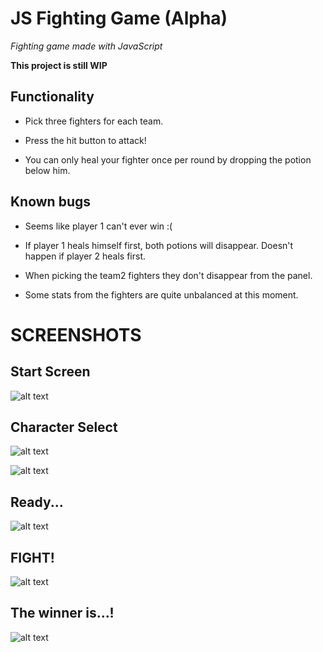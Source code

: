 # JS Fighting Game (Alpha)

_Fighting game made with JavaScript_

**This project is still WIP**

## Functionality

- Pick three fighters for each team.

- Press the hit button to attack!

- You can only heal your fighter once per round by dropping the potion below him.

## Known bugs

- Seems like player 1 can't ever win :(

- If player 1 heals himself first, both potions will disappear. Doesn't happen if player 2 heals first.

- When picking the team2 fighters they don't disappear from the panel.

- Some stats from the fighters are quite unbalanced at this moment.

# SCREENSHOTS

## Start Screen

![alt text](https://i.imgur.com/rZ1yQkG.png)

## Character Select

![alt text](https://i.imgur.com/6zJFJXk.png)

![alt text](https://i.imgur.com/Q8RY7N0.png)

## Ready...

![alt text](https://i.imgur.com/PUm6PiN.png)

## FIGHT!

![alt text](https://i.imgur.com/t2BrkXT.png)

## The winner is...!

![alt text](https://i.imgur.com/kYWzeIF.png)



